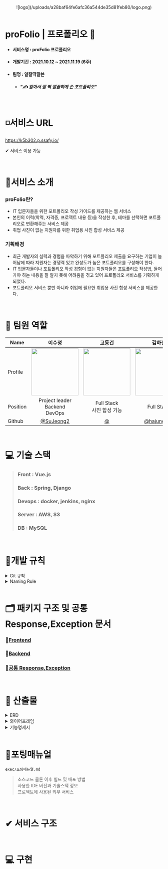 <p align="center">
  ![logo](/uploads/a28baf64fe6afc36a544de35d81feb80/logo.png)
  <!-- <h3 align="center">IT 입문자들을 위한 포트폴리오 생성 서비스💻</h3> -->
<br/>  
<br/> 
</p>

# proFolio | 프로폴리오 📝

- #### 서비스명 : proFolio 프로폴리오
- #### 개발기간 : 2021.10.12 ~ 2021.11.19 (6주)
- #### 팀명 : 알잘딱깔쓴
  - ##### "✍ 알아서 잘 딱 깔끔하게 쓴 포트폴리오"

<br>

# ◽서비스 URL

https://k5b302.p.ssafy.io/

✔ 서비스 이용 가능

<br>

# 📌서비스 소개

### proFolio란?

- IT 입문자들을 위한 포트폴리오 작성 가이드를 제공하는 웹 서비스
- 본인의 이력(학력, 자격증, 프로젝트 내용 등)을 작성한 후, 테마를 선택하면 포트폴리오로 변환해주는 서비스 제공
- 취업 사진이 없는 지원자를 위한 취업용 사진 합성 서비스 제공
  <br>

### 기획배경

- 최근 개발자의 실력과 경험을 파악하기 위해 포트폴리오 제출을 요구하는 기업이 늘어남에 따라 지원자는 경쟁력 있고 완성도가 높은 포트폴리오를 구성해야 한다.
- IT 입문자들이나 포트폴리오 작성 경험이 없는 지원자들은 포트폴리오 작성법, 들어가야 하는 내용을 잘 알지 못해 어려움을 겪고 있어 프로폴리오 서비스를 기획하게 되었다.
- 포트폴리오 서비스 뿐만 아니라 취업에 필요한 취업용 사진 합성 서비스를 제공한다.

<br>

# 👩 팀원 역할

| Name     |                                     이수정                                      |             고동건             |                   김하정                   |                                         엄재식                                          |          전혜민          |          최정은          |
| -------- | :-----------------------------------------------------------------------------: | :----------------------------: | :----------------------------------------: | :-------------------------------------------------------------------------------------: | :----------------------: | :----------------------: |
| Profile  | <img width="150" src="/uploads/c80475a6f25b231a683910b266b6a099/103628133.jpg"> |    <img width="150" src="">    |          <img width="150" src="">          | <img width="150" src="/uploads/0656321787cce06ebe50ebe32200635a/2000-11-05_174907.jpg"> | <img width="150" src=""> | <img width="150" src=""> |
| Position |                   Project leader <br />Backend <br /> DevOps                    | Full Stack<br />사진 합성 기능 |                 Full Stack                 |                                        Frontend                                         |        Full Stack        |         Frontend         |
| Github   |                    [@SuJeong2](https://github.com/SuJeong2)                     |    [@](https://github.com/)    | [@hajungkim](https://github.com/hajungkim) |                         [@jaesikk](https://github.com/jaesikk)                          | [@](https://github.com/) | [@](https://github.com/) |

<br>

# 💻 기술 스택

> ### Front : Vue.js
>
> ### Back : Spring, Django
>
> ### Devops : docker, jenkins, nginx
>
> ### Server : AWS, S3
>
> ### DB : MySQL

<br>

# 📝개발 규칙

<details>
  <summary>Git 규칙</summary>

#### ✔ Branch 규칙

### `develop -> BE,FE/feat/기능명`

#### ex) FE/feat/editor

  <br>

#### ✔ Commit 규칙

### `[ FE / BE / DEV ] [Git 컨벤션(대문자)] Commit 메시지`

#### ex) [FE] [feat] education API연결

<br><br>

</details>
<details>
  <summary>Naming Rule</summary>

| 프론트엔드 | 백엔드                                                                                                                                     |
| ---------- | ------------------------------------------------------------------------------------------------------------------------------------------ |
|            | 클래스명 : 첫글자 대문자 + Camel case<br>변수 : 첫글자 소문자 + Camel case<br>함수명 : save, find, update, delete + 엔티티이름(Camel case) |

</details>

<br>

# 🗂 패키지 구조 및 공통 Response,Exception 문서

### 📕[Frontend](https://melodious-can-b87.notion.site/Frontend-9631e4ceab8c45eb930e285f4f177369)

### 📙[Backend](https://melodious-can-b87.notion.site/Backend-b26e89cc1d60412e8d472b1dd1e55879)

### 📗[공통 Response,Exception](https://melodious-can-b87.notion.site/Response-Exception-88fe96c63dbc4d7d8872d3329e35cbe2)

<br>

# 📃 산출물

<details>
  <summary>ERD</summary>  
  
  ![erd](/uploads/6b347d6b1f57b5045db470adcdc67cb6/erd.png)

</details>

<details>
  <summary>와이어프레임</summary>

🖋[와이어프레임-Figma](https://www.figma.com/file/1bm6o7RuBk8LUyhs1fNV2D/자율PJT?node-id=0%3A1)

![와이어프레임1](/uploads/f034950df23c9de3df3d46acb5124283/와이어프레임1.png)

![와이어프레임2](/uploads/e8b3f4c0891021f04fd1867bf025e89e/와이어프레임2.png)

</details>

<details>
  <summary>기능명세서</summary>  
  📃[기능명세서](https://melodious-can-b87.notion.site/c5c18834764a4d0bb76648103f079cb1)
</details>

<br>

# 📄포팅매뉴얼

```
exec/포팅매뉴얼.md
```

> 소스코드 클론 이후 빌드 및 배포 방법  
> 사용한 IDE 버전과 기술스택 정보  
> 프로젝트에 사용된 외부 서비스

<br>

# ✔ 서비스 구조

<br>

# 💻 구현
